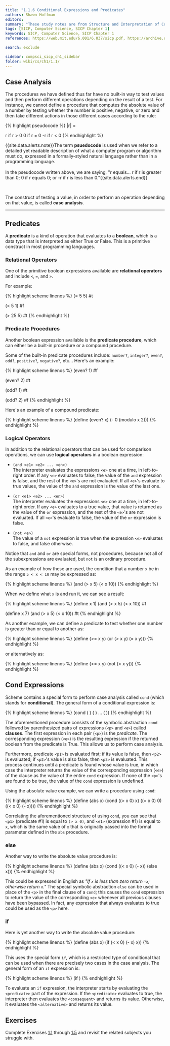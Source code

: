 ```yaml
---
title: "1.1.6 Conditional Expressions and Predicates"
authors: Shawn Hoffman
editors: 
summary: "These study notes are from Structure and Interpretation of Computer Programs - 2nd Edition (MIT Electrical Engineering and Computer Science) by Abelson, H. and Sussman, G."
tags: [SICP, Computer Science, SICP Chapter 1]
keywords: SICP, Computer Science, SICP Chapter 1
references: https://web.mit.edu/6.001/6.037/sicp.pdf, https://archive.org/details/ucberkeley_webcast_l28HAzKy0N8

search: exclude

sidebar: compsci_sicp_ch1_sidebar
folder: wiki/cs/ch1/1.1/
---
```


## Case Analysis

The procedures we have defined thus far have no built-in way to test values and then perform different operations depending on the result of a test. For instance, we cannot define a procedure that computes the absolute value of a number by testing whether the number is positive, negative, or zero and then take different actions in those different cases according to the rule:

{% highlight pseudocode %}
|r| =

r  if r > 0
0  if r = 0
-r if r < 0
{% endhighlight %}

{{site.data.alerts.note}}The term <b>psuedocode</b> is used when we refer to a detailed yet readable description of what a computer program or algorithm must do, expressed in a formally-styled natural language rather than in a programming language.<br><br>In the pseudocode written above, we are saying, "r equals... r if r is greater than 0; 0 if r equals 0; or -r if r is less than 0."{{site.data.alerts.end}}

<br>

The construct of testing a value, in order to perform an operation depending on that value, is called **case analysis**.

---

## Predicates

A **predicate** is a kind of operation that evaluates to a **boolean**, which is a data type that is interpreted as either True or False. This is a primitive construct in most programming languages.

### Relational Operators

One of the primitive boolean expressions available are **relational operators** and include `<`, `=`, and `>`.

For example:

{% highlight scheme linenos %}
(= 5 5)
#t

(< 5 1)
#f

(> 25 5)
#t
{% endhighlight %}

### Predicate Procedures

Another boolean expression available is the **predicate procedure**, which can either be a built-in procedure or a compound procedure.

Some of the built-in predicate procedures include: `number?`, `integer?`, `even?`, `odd?`, `positive?`, `negative?`, etc... Here's an example:

{% highlight scheme linenos %}
(even? 1)
#f

(even? 2)
#t

(odd? 1)
#t

(odd? 2)
#f
{% endhighlight %}

Here's an example of a compound predicate:

{% highlight scheme linenos %}
(define (even? x)
  (- 0 (modulo x 2)))
{% endhighlight %}

### Logical Operators

In addition to the relational operators that can be used for comparison operations, we can use **logical operators** in a boolean expression:

- `(and <e1> <e2> ... <en>)` <br>The interpreter evaluates the expressions `<e>` one at a time, in left-to-right order. If any `<e>` evaluates to false, the value of the `and` expression is false, and the rest of the `<e>`'s are not evaluated. If all `<e>`'s evaluate to true values, the value of the `and` expression is the value of the last one.

- `(or <e1> <e2> ... <en>)` <br>The interpreter evaluates the expressions `<e>` one at a time, in left-to-right order. If any `<e>` evaluates to a true value, that value is returned as the value of the `or` expression, and the rest of  the `<e>`'s are not evaluated. If all `<e>`'s evaluate to false, the value of the `or` expression is false.

- `(not <e>)` <br>The value of a `not` expression is true when the expression `<e>` evaluates to false, and false otherwise.

Notice that `and` and `or` are special forms, not procedures, because not all of the subexpressions are evaluated, but `not` is an ordinary procedure.

As an example of how these are used, the condition that a number `x` be in the range `5 < x < 10` may be  expressed as:

{% highlight scheme linenos %}
(and (> x 5) (< x 10))
{% endhighlight %}

When we define what `x` is and run it, we can see a result:

{% highlight scheme linenos %}
(define x 1)
(and (> x 5) (< x 10))
#f

(define x 7)
(and (> x 5) (< x 10))
#t
{% endhighlight %}

As another example, we can define a predicate to test whether one number is greater than or equal to another as:

{% highlight scheme linenos %}
(define (>= x y)
    (or (> x y) (= x y)))
{% endhighlight %}

or alternatively as:

{% highlight scheme linenos %}
(define (>= x y)
    (not (< x y)))
{% endhighlight %}

## Cond Expressions

Scheme contains a special form to perform case analysis called `cond` (which stands for **conditional**). The general form of a conditional expression is:

{% highlight scheme linenos %}
(cond (<p1> <e1>)
      (<p2> <e2>)
      ...
      (<pn> <en>))
{% endhighlight %}

The aforementioned procedure consists of the symbolic abstraction `cond` followed by parenthesized pairs of expressions (`<p>` and `<e>`) called **clauses**. The first expression in each pair (`<p>`) is the *predicate.* The corresponding expression (`<e>`) is the resulting expression if the returned boolean from the predicate is True. This allows us to perform case analysis.

Furthermore, predicate `<p1>` is evaluated first; if its value is false, then `<p2>` is evaluated; if `<p2>`'s value is also false, then `<p3>` is evaluated. This process continues until a predicate is found whose value is true, in which case the interpreter returns the value of the corresponding expression (`<e>`) of the clause as the value of the entire `cond` expression. If none of the `<p>`'s are found to be true, the value of the `cond` expression is undefined.

Using the absolute value example, we can write a procedure using `cond`:

{% highlight scheme linenos %}
(define (abs x)
    (cond ((> x 0) x)
          ((= x 0) 0)
          ((< x 0) (- x))))
{% endhighlight %}

Correlating the aforementioned structure of using `cond`, you can see that `<p1>` (predicate #1) is equal to `(> x 0)`, and `<e1>` (expression #1) is equal to `x`, which is the same value of `x` that is originally passed into the formal parameter defined in the `abs` procedure.

### else

Another way to write the absolute value procedure is:

{% highlight scheme linenos %}
(define (abs x)
    (cond ((< x 0) (- x))
          (else x)))
{% endhighlight %}

This could be expressed in English as *"If `x` is less than zero return `-x`; otherwise return `x`."* The special symbolic abstraction `else` can be used in place of the `<p>` in the final clause of a `cond`; this causes the `cond` expression to return the value of the corresponding `<e>` whenever all previous clauses have been bypassed. In fact, any expression that always evaluates to true could be used as the `<p>` here.

### if

Here is yet another way to write the absolute value procedure:

{% highlight scheme linenos %}
(define (abs x)
    (if (< x 0)
        (- x)
        x))
{% endhighlight %}

This uses the special form `if`, which is a restricted type of conditional that can be used when there are precisely two cases in the case analysis. The general form of an `if` expression is:

{% highlight scheme linenos %}
(if <predicate> <consequent> <alternative>)
{% endhighlight %}

To evaluate an `if` expression, the interpreter starts by evaluating the `<predicate>` part of the expression. If the `<predicate>` evaluates to true, the interpreter then evaluates the `<consequent>` and returns its value. Otherwise, it evaluates the `<alternative>` and returns its value.

## Exercises

Complete Exercises [1.1](/wiki/cs/sicp/ch1/1.1/exercises/#exercise-11) through [1.5](/wiki/cs/sicp/ch1/1.1/exercises/#exercise-15) and revisit the related subjects you struggle with.
